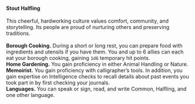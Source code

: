 #### Stout Halfling

This cheerful, hardworking culture values comfort, community, and storytelling.
Its people are proud of nurturing others and preserving traditions.
\
\
**Borough Cooking.**
During a short or long rest, you can prepare food with ingredients and utensils if you have them.
You and up to 6 allies can each eat your borough cooking, gaining `1d6` temporary hit points.
\
**Home Gardening.**
You gain proficiency in either Animal Handling or Nature.
\
**Memoirist.**
You gain proficiency with calligrapher’s tools.
In addition, you gain expertise on Intelligence checks to recall details about past events you took part in by first checking your journals.
\
**Languages.**
You can speak or sign, read, and write Common, Halfling, and one other language.
